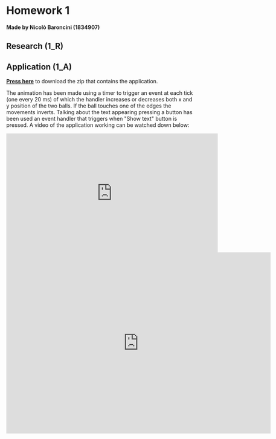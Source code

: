 # Homework 1
**Made by Nicolò Baroncini (1834907)**

## Research (1_R)

## Application (1_A)
**[Press here](https://drive.google.com/file/d/146lz_b4jEahGEgQvEOlwN5E4a-8d3i3q/view?usp=sharing)** to download the zip that contains the application.

The animation has been made using a timer to trigger an event at each tick (one every 20 ms) of which the handler increases or decreases both x and y position of the two balls. If the ball touches one of the edges the movements inverts.
Talking about the text appearing pressing a button has been used an event handler that triggers when "Show text" button is pressed.
A video of the application working can be watched down below:
<iframe width="560" height="315" src="https://www.youtube.com/embed/ok7o9mXSeFo" title="YouTube video player" frameborder="0" allow="accelerometer; autoplay; clipboard-write; encrypted-media; gyroscope; picture-in-picture" allowfullscreen></iframe>

<div class="embed-container">
  <iframe
      src="https://user-images.githubusercontent.com/78324346/134811422-96561221-3e0b-44c7-8e68-7da3fac4eac8.mp4"
      width="700"
      height="480"
      frameborder="0"
      allowfullscreen="">
  </iframe>
</div>
